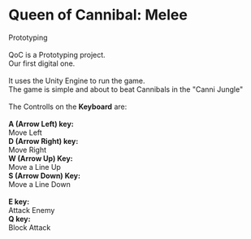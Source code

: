 # Queen of Cannibal: Melee
 Prototyping
<br>
<br>
QoC is a Prototyping project.
<br>
Our first digital one.
<br><br>
It uses the Unity Engine to run the game.
<br>
The game is simple and about to beat Cannibals in the "Canni Jungle"
<br><br>
The Controlls on the **Keyboard** are:<br>
<br>
__A (Arrow Left) key:__
<br>
 Move Left
 <br>
__D (Arrow Right) key:__<br>
 Move Right
 <br>
__W (Arrow Up) Key:__<br>
 Move a Line Up
 <br>
__S (Arrow Down) Key:__<br>
 Move a Line Down
 <br>
<br>
__E key:__<br>
 Attack Enemy
 <br>
__Q key:__<br>
 Block Attack


